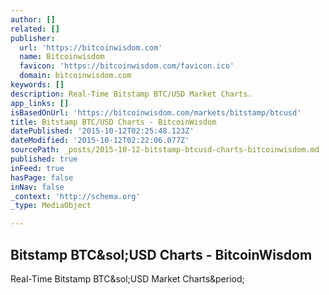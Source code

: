 ```yaml
---
author: []
related: []
publisher:
  url: 'https://bitcoinwisdom.com'
  name: Bitcoinwisdom
  favicon: 'https://bitcoinwisdom.com/favicon.ico'
  domain: bitcoinwisdom.com
keywords: []
description: Real-Time Bitstamp BTC/USD Market Charts.
app_links: []
isBasedOnUrl: 'https://bitcoinwisdom.com/markets/bitstamp/btcusd'
title: Bitstamp BTC/USD Charts - BitcoinWisdom
datePublished: '2015-10-12T02:25:48.123Z'
dateModified: '2015-10-12T02:22:06.077Z'
sourcePath: _posts/2015-10-12-bitstamp-btcusd-charts-bitcoinwisdom.md
published: true
inFeed: true
hasPage: false
inNav: false
_context: 'http://schema.org'
_type: MediaObject

---
```

<article style=""><h1>Bitstamp BTC&amp;sol;USD Charts - BitcoinWisdom</h1><p>Real-Time Bitstamp BTC&amp;sol;USD Market Charts&amp;period;</p></article>